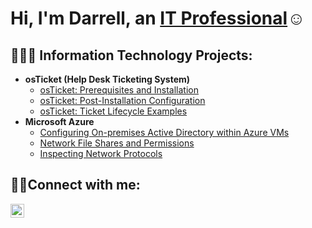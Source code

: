 <h1>Hi, I'm Darrell, an <a href="https://linkedin.com/in/DarrellJo">IT Professional</a>☺</h1>

<h2>👨🏽‍💻 Information Technology Projects:</h2>

- <b>osTicket (Help Desk Ticketing System)</b>
  - [osTicket: Prerequisites and Installation](https://github.com/DarrellJo/osticket-prereqs)
  - [osTicket: Post-Installation Configuration](https://github.com/DarrellJo/osticket-postinstall)
  - [osTicket: Ticket Lifecycle Examples](https://github.com/DarrellJo/ticket-lifecycle)
- <b>Microsoft Azure</b>
  - [Configuring On-premises Active Directory within Azure VMs](https://github.com/DarrellJo/configure-ad)
  - [Network File Shares and Permissions](url)
  - [Inspecting Network Protocols](url)

<h2>🤳🏽Connect with me:</h2>

[<img align="left" alt="Josh | LinkedIn" width="22px" src="https://cdn.jsdelivr.net/npm/simple-icons@v3/icons/linkedin.svg" />][linkedin]
  
[linkedin]: https://www.linkedin.com/in/darrelljo
